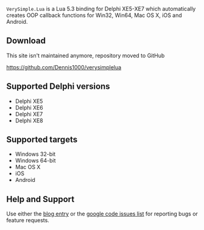 `VerySimple.Lua` is a Lua 5.3 binding for Delphi XE5-XE7 which automatically creates OOP callback functions for Win32, Win64, Mac OS X, iOS and Android.

## Download ##
This site isn't maintained anymore, repository moved to GitHub

https://github.com/Dennis1000/verysimplelua


## Supported Delphi versions ##

  * Delphi XE5
  * Delphi XE6
  * Delphi XE7
  * Delphi XE8


## Supported targets ##

  * Windows 32-bit
  * Windows 64-bit
  * Mac OS X
  * iOS
  * Android

## Help and Support ##

Use either the [blog entry](http://blog.spreendigital.de/2015/02/18/verysimple-lua-2-0-a-cross-platform-lua-5-3-0-wrapper-for-delphi-xe5-xe7/) or the [google code issues list](http://code.google.com/p/verysimplelua/issues/list) for reporting bugs or feature requests.